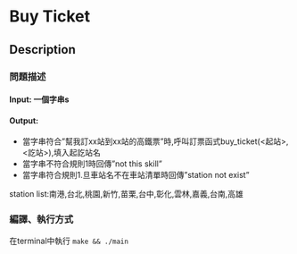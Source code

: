 # Buy Ticket

## Description

### 問題描述

#### Input: 一個字串s
#### Output: 
-	當字串符合”幫我訂xx站到xx站的高鐵票”時,呼叫訂票函式buy_ticket(<起站>,<訖站>),填入起訖站名
-	當字串不符合規則1時回傳”not this skill”
-	當字串符合規則1.旦車站名不在車站清單時回傳”station not exist”

station list:南港,台北,桃園,新竹,苗栗,台中,彰化,雲林,嘉義,台南,高雄

### 編譯、執行方式

在terminal中執行 `make && ./main`
